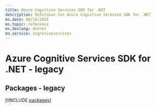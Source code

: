 ```yaml
---
title: Azure Cognitive Services SDK for .NET
description: Reference for Azure Cognitive Services SDK for .NET
ms.date: 06/19/2025
ms.topic: reference
ms.devlang: dotnet
ms.service: cognitiveservices
---
```

# Azure Cognitive Services SDK for .NET - legacy
## Packages - legacy
[!INCLUDE [packages](cognitive-services-index.md)]